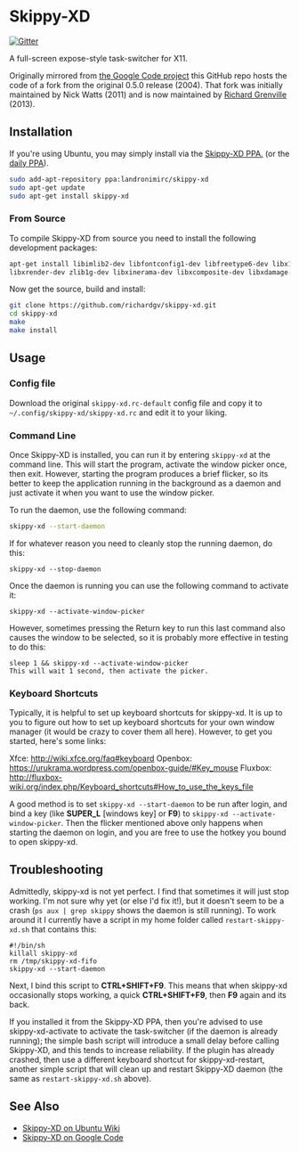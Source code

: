 # Skippy-XD

[![Gitter](https://badges.gitter.im/Join%20Chat.svg)](https://gitter.im/richardgv/skippy-xd)

A full-screen expose-style task-switcher for X11.

Originally mirrored from [the Google Code project](https://code.google.com/p/skippy-xd/) this GitHub repo hosts the code of a fork from the original 0.5.0 release (2004). That fork was initially maintained by Nick Watts (2011) and is now maintained by [Richard Grenville](https://github.com/richardgv) (2013).

## Installation

If you're using Ubuntu, you may simply install via the [Skippy-XD PPA.](https://launchpad.net/~landronimirc/+archive/skippy-xd) (or the [daily PPA](https://launchpad.net/~landronimirc/+archive/skippy-xd-daily/)).

```sh
sudo add-apt-repository ppa:landronimirc/skippy-xd
sudo apt-get update
sudo apt-get install skippy-xd
```

### From Source

To compile Skippy-XD from source you need to install the following development packages:

```sh
apt-get install libimlib2-dev libfontconfig1-dev libfreetype6-dev libx11-dev libxext-dev libxft-dev 
libxrender-dev zlib1g-dev libxinerama-dev libxcomposite-dev libxdamage-dev libxfixes-dev libxmu-dev
```

Now get the source, build and install:

```sh
git clone https://github.com/richardgv/skippy-xd.git
cd skippy-xd
make
make install
```

## Usage

### Config file

Download the original `skippy-xd.rc-default` config file and copy it to `~/.config/skippy-xd/skippy-xd.rc` and edit it to your liking.

### Command Line

Once Skippy-XD is installed, you can run it by entering `skippy-xd` at the command line. This will start the program, activate the window picker once, then exit. However, starting the program produces a brief flicker, so its better to keep the application running in the background as a daemon and just activate it when you want to use the window picker.

To run the daemon, use the following command:

```sh
skippy-xd --start-daemon
```

If for whatever reason you need to cleanly stop the running daemon, do this:

```
skippy-xd --stop-daemon
```

Once the daemon is running you can use the following command to activate it:

```
skippy-xd --activate-window-picker
```

However, sometimes pressing the Return key to run this last command also causes the window to be selected, so it is probably more effective in testing to do this:

```
sleep 1 && skippy-xd --activate-window-picker
This will wait 1 second, then activate the picker.
```

### Keyboard Shortcuts

Typically, it is helpful to set up keyboard shortcuts for skippy-xd. It is up to you to figure out how to set up keyboard shortcuts for your own window manager (it would be crazy to cover them all here). However, to get you started, here's some links:

Xfce: http://wiki.xfce.org/faq#keyboard
Openbox: https://urukrama.wordpress.com/openbox-guide/#Key_mouse
Fluxbox: http://fluxbox-wiki.org/index.php/Keyboard_shortcuts#How_to_use_the_keys_file

A good method is to set `skippy-xd --start-daemon` to be run after login, and bind a key (like **SUPER_L** [windows key] or **F9**) to `skippy-xd --activate-window-picker`.  Then the flicker mentioned above only happens when starting the daemon on login, and you are free to use the hotkey you bound to open skippy-xd.

## Troubleshooting

Admittedly, skippy-xd is not yet perfect. I find that sometimes it will just stop working. I'm not sure why yet (or else I'd fix it!), but it doesn't seem to be a crash (`ps aux | grep skippy` shows the daemon is still running).  To work around it I currently have a script in my home folder called `restart-skippy-xd.sh` that contains this:

```
#!/bin/sh
killall skippy-xd
rm /tmp/skippy-xd-fifo
skippy-xd --start-daemon
```

Next, I bind this script to **CTRL+SHIFT+F9**. This means that when skippy-xd occasionally stops working, a quick **CTRL+SHIFT+F9**, then **F9** again and its back.

If you installed it from the Skippy-XD PPA, then you're advised to use skippy-xd-activate to activate the task-switcher (if the daemon is already running); the simple bash script will introduce a small delay before calling Skippy-XD, and this tends to increase reliability. If the plugin has already crashed, then use a different keyboard shortcut for skippy-xd-restart, another simple script that will clean up and restart Skippy-XD daemon (the same as `restart-skippy-xd.sh` above).

## See Also

* [Skippy-XD on Ubuntu Wiki](https://wiki.ubuntu.com/Skippy)
* [Skippy-XD on Google Code](https://code.google.com/p/skippy-xd/)
